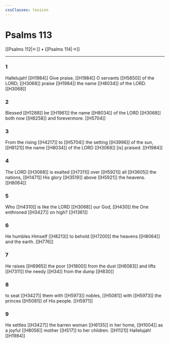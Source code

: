 ```yaml
---
cssClasses: lexicon
---
```


# Psalms 113

[[Psalms 112|←]] • [[Psalms 114|→]]

---

### 1
Hallelujah! [[H1984]] Give praise, [[H1984]] O servants [[H5650]] of the LORD; [[H3068]] praise [[H1984]] the name [[H8034]] of the LORD. [[H3068]]

### 2
Blessed [[H1288]] be [[H1961]] the name [[H8034]] of the LORD [[H3068]] both now [[H6258]] and forevermore. [[H5704]]

### 3
From the rising [[H4217]] to [[H5704]] the setting [[H3996]] of the sun, [[H8121]] the name [[H8034]] of the LORD [[H3068]] [is] praised. [[H1984]]

### 4
The LORD [[H3068]] is exalted [[H7311]] over [[H5921]] all [[H3605]] the nations, [[H1471]] His glory [[H3519]] above [[H5921]] the heavens. [[H8064]]

### 5
Who [[H4310]] is like the LORD [[H3068]] our God, [[H430]] the One enthroned [[H3427]] on high? [[H1361]]

### 6
He humbles Himself [[H8213]] to behold [[H7200]] the heavens [[H8064]] and the earth. [[H776]]

### 7
He raises [[H6965]] the poor [[H1800]] from the dust [[H6083]] and lifts [[H7311]] the needy [[H34]] from the dump [[H830]]

### 8
to seat [[H3427]] them with [[H5973]] nobles, [[H5081]] with [[H5973]] the princes [[H5081]] of His people. [[H5971]]

### 9
He settles [[H3427]] the barren woman [[H6135]] in her home, [[H1004]] as a joyful [[H8056]] mother [[H517]] to her children. [[H1121]] Hallelujah! [[H1984]]


